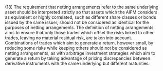 (18) The requirement that netting arrangements refer to the same underlying asset should be interpreted strictly so that assets which the AIFM considers as equivalent or highly correlated, such as different share classes or bonds issued by the same issuer, should not be considered as identical for the purposes of netting arrangements. The definition of netting arrangements aims to ensure that only those trades which offset the risks linked to other trades, leaving no material residual risk, are taken into account. Combinations of trades which aim to generate a return, however small, by reducing some risks while keeping others should not be considered as netting arrangements, as with arbitrage investment strategies which aim to generate a return by taking advantage of pricing discrepancies between derivative instruments with the same underlying but different maturities.